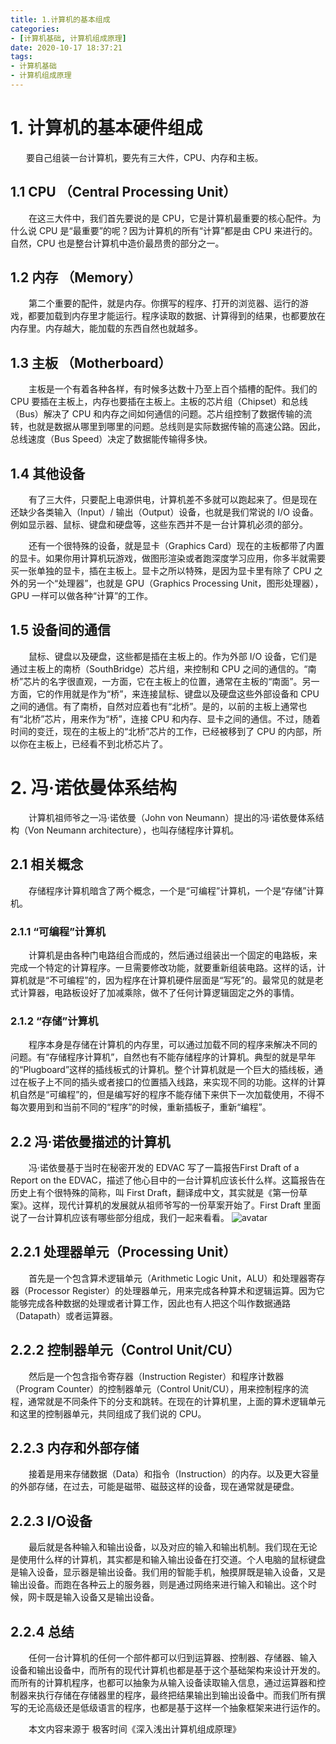 ```yaml
---
title: 1.计算机的基本组成
categories: 
- [计算机基础, 计算机组成原理]
date: 2020-10-17 18:37:21
tags:
- 计算机基础
- 计算机组成原理
---
```


# 1. 计算机的基本硬件组成

&ensp;&ensp; &ensp;要自己组装一台计算机，要先有三大件，CPU、内存和主板。

## 1.1 CPU （Central Processing Unit） 

&ensp;&ensp; &ensp; 在这三大件中，我们首先要说的是 CPU，它是计算机最重要的核心配件。为什么说 CPU 是“最重要”的呢？因为计算机的所有“计算”都是由 CPU 来进行的。自然，CPU 也是整台计算机中造价最昂贵的部分之一。

## 1.2 内存 （Memory）

&ensp;&ensp; &ensp; 第二个重要的配件，就是内存。你撰写的程序、打开的浏览器、运行的游戏，都要加载到内存里才能运行。程序读取的数据、计算得到的结果，也都要放在内存里。内存越大，能加载的东西自然也就越多。

## 1.3 主板 （Motherboard）

&ensp;&ensp; &ensp; 主板是一个有着各种各样，有时候多达数十乃至上百个插槽的配件。我们的 CPU 要插在主板上，内存也要插在主板上。主板的芯片组（Chipset）和总线（Bus）解决了 CPU 和内存之间如何通信的问题。芯片组控制了数据传输的流转，也就是数据从哪里到哪里的问题。总线则是实际数据传输的高速公路。因此，总线速度（Bus Speed）决定了数据能传输得多快。

## 1.4 其他设备

&ensp;&ensp; &ensp; 有了三大件，只要配上电源供电，计算机差不多就可以跑起来了。但是现在还缺少各类输入（Input）/ 输出（Output）设备，也就是我们常说的 I/O 设备。例如显示器、鼠标、键盘和硬盘等，这些东西并不是一台计算机必须的部分。

&ensp;&ensp; &ensp; 还有一个很特殊的设备，就是显卡（Graphics Card）现在的主板都带了内置的显卡。如果你用计算机玩游戏，做图形渲染或者跑深度学习应用，你多半就需要买一张单独的显卡，插在主板上。显卡之所以特殊，是因为显卡里有除了 CPU 之外的另一个“处理器”，也就是 GPU（Graphics Processing Unit，图形处理器），GPU 一样可以做各种“计算”的工作。
## 1.5 设备间的通信
&ensp;&ensp; &ensp; 鼠标、键盘以及硬盘，这些都是插在主板上的。作为外部 I/O 设备，它们是通过主板上的南桥（SouthBridge）芯片组，来控制和 CPU 之间的通信的。“南桥”芯片的名字很直观，一方面，它在主板上的位置，通常在主板的“南面”。另一方面，它的作用就是作为“桥”，来连接鼠标、键盘以及硬盘这些外部设备和 CPU 之间的通信。有了南桥，自然对应着也有“北桥”。是的，以前的主板上通常也有“北桥”芯片，用来作为“桥”，连接 CPU 和内存、显卡之间的通信。不过，随着时间的变迁，现在的主板上的“北桥”芯片的工作，已经被移到了 CPU 的内部，所以你在主板上，已经看不到北桥芯片了。

# 2. 冯·诺依曼体系结构

&ensp;&ensp; &ensp; 计算机祖师爷之一冯·诺依曼（John von Neumann）提出的冯·诺依曼体系结构（Von Neumann architecture），也叫存储程序计算机。

## 2.1 相关概念

&ensp;&ensp; &ensp; 存储程序计算机暗含了两个概念，一个是“可编程”计算机，一个是“存储”计算机。

### 2.1.1 “可编程”计算机

&ensp;&ensp; &ensp; 计算机是由各种门电路组合而成的，然后通过组装出一个固定的电路板，来完成一个特定的计算程序。一旦需要修改功能，就要重新组装电路。这样的话，计算机就是“不可编程”的，因为程序在计算机硬件层面是“写死”的。最常见的就是老式计算器，电路板设好了加减乘除，做不了任何计算逻辑固定之外的事情。

### 2.1.2 “存储”计算机

&ensp;&ensp; &ensp; 程序本身是存储在计算机的内存里，可以通过加载不同的程序来解决不同的问题。有“存储程序计算机”，自然也有不能存储程序的计算机。典型的就是早年的“Plugboard”这样的插线板式的计算机。整个计算机就是一个巨大的插线板，通过在板子上不同的插头或者接口的位置插入线路，来实现不同的功能。这样的计算机自然是“可编程”的，但是编写好的程序不能存储下来供下一次加载使用，不得不每次要用到和当前不同的“程序”的时候，重新插板子，重新“编程”。

## 2.2 冯·诺依曼描述的计算机

&ensp;&ensp; &ensp; 冯·诺依曼基于当时在秘密开发的 EDVAC 写了一篇报告First Draft of a Report on the EDVAC，描述了他心目中的一台计算机应该长什么样。这篇报告在历史上有个很特殊的简称，叫 First Draft，翻译成中文，其实就是《第一份草案》。这样，现代计算机的发展就从祖师爷写的一份草案开始了。First Draft 里面说了一台计算机应该有哪些部分组成，我们一起来看看。
![avatar](/img/computer/1.jpeg)

## 2.2.1 处理器单元（Processing Unit）

&ensp;&ensp; &ensp; 首先是一个包含算术逻辑单元（Arithmetic Logic Unit，ALU）和处理器寄存器（Processor Register）的处理器单元，用来完成各种算术和逻辑运算。因为它能够完成各种数据的处理或者计算工作，因此也有人把这个叫作数据通路（Datapath）或者运算器。
## 2.2.2 控制器单元（Control Unit/CU）

&ensp;&ensp; &ensp; 然后是一个包含指令寄存器（Instruction Register）和程序计数器（Program Counter）的控制器单元（Control Unit/CU），用来控制程序的流程，通常就是不同条件下的分支和跳转。在现在的计算机里，上面的算术逻辑单元和这里的控制器单元，共同组成了我们说的 CPU。

## 2.2.3 内存和外部存储

&ensp;&ensp; &ensp; 接着是用来存储数据（Data）和指令（Instruction）的内存。以及更大容量的外部存储，在过去，可能是磁带、磁鼓这样的设备，现在通常就是硬盘。

## 2.2.3 I/O设备

&ensp;&ensp; &ensp; 最后就是各种输入和输出设备，以及对应的输入和输出机制。我们现在无论是使用什么样的计算机，其实都是和输入输出设备在打交道。个人电脑的鼠标键盘是输入设备，显示器是输出设备。我们用的智能手机，触摸屏既是输入设备，又是输出设备。而跑在各种云上的服务器，则是通过网络来进行输入和输出。这个时候，网卡既是输入设备又是输出设备。

## 2.2.4 总结
&ensp;&ensp; &ensp; 任何一台计算机的任何一个部件都可以归到运算器、控制器、存储器、输入设备和输出设备中，而所有的现代计算机也都是基于这个基础架构来设计开发的。而所有的计算机程序，也都可以抽象为从输入设备读取输入信息，通过运算器和控制器来执行存储在存储器里的程序，最终把结果输出到输出设备中。而我们所有撰写的无论高级还是低级语言的程序，也都是基于这样一个抽象框架来进行运作的。

&ensp;&ensp; &ensp; 本文内容来源于 极客时间《深入浅出计算机组成原理》

